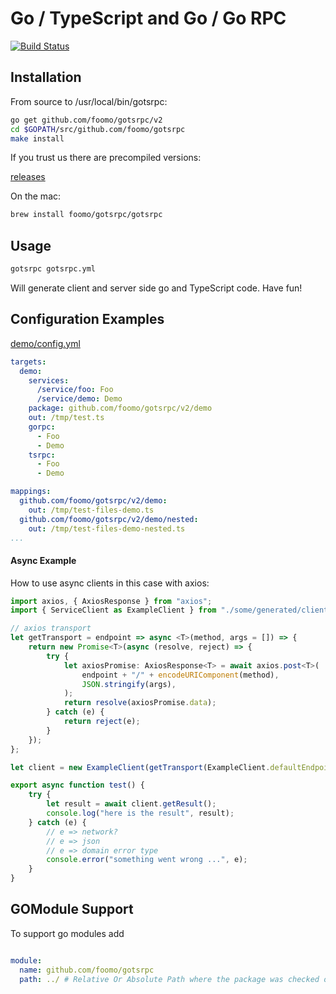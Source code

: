 # Go / TypeScript and Go / Go RPC

[![Build Status](https://travis-ci.org/foomo/gotsrpc.svg?branch=master)](https://travis-ci.org/foomo/gotsrpc)

## Installation

From source to /usr/local/bin/gotsrpc:

```bash
go get github.com/foomo/gotsrpc/v2
cd $GOPATH/src/github.com/foomo/gotsrpc
make install
```

If you trust us there are precompiled versions:

[releases](https://github.com/foomo/gotsrpc/releases)

On the mac:

```bash
brew install foomo/gotsrpc/gotsrpc
```


## Usage

```bash
gotsrpc gotsrpc.yml
```

Will generate client and server side go and TypeScript code. Have fun!

## Configuration Examples

[demo/config.yml](demo/config-commonjs.yml)

```yaml
targets:
  demo:
    services:
      /service/foo: Foo
      /service/demo: Demo
    package: github.com/foomo/gotsrpc/v2/demo
    out: /tmp/test.ts
    gorpc:
      - Foo
      - Demo
    tsrpc:
      - Foo
      - Demo

mappings:
  github.com/foomo/gotsrpc/v2/demo:
    out: /tmp/test-files-demo.ts
  github.com/foomo/gotsrpc/v2/demo/nested:
    out: /tmp/test-files-demo-nested.ts
...
```

#### Async Example

How to use async clients in this case with axios:

```TypeScript
import axios, { AxiosResponse } from "axios";
import { ServiceClient as ExampleClient } from "./some/generated/client";

// axios transport
let getTransport = endpoint => async <T>(method, args = []) => {
	return new Promise<T>(async (resolve, reject) => {
		try {
			let axiosPromise: AxiosResponse<T> = await axios.post<T>(
				endpoint + "/" + encodeURIComponent(method),
				JSON.stringify(args),
			);
			return resolve(axiosPromise.data);
		} catch (e) {
			return reject(e);
		}
	});
};

let client = new ExampleClient(getTransport(ExampleClient.defaultEndpoint));

export async function test() {
	try {
		let result = await client.getResult();
		console.log("here is the result", result);
	} catch (e) {
		// e => network?
		// e => json
		// e => domain error type
		console.error("something went wrong ...", e);
	}
}
```

## GOModule Support

To support go modules add 

```yaml

module:
  name: github.com/foomo/gotsrpc
  path: ../ # Relative Or Absolute Path where the package was checked out (root of the package)

```
